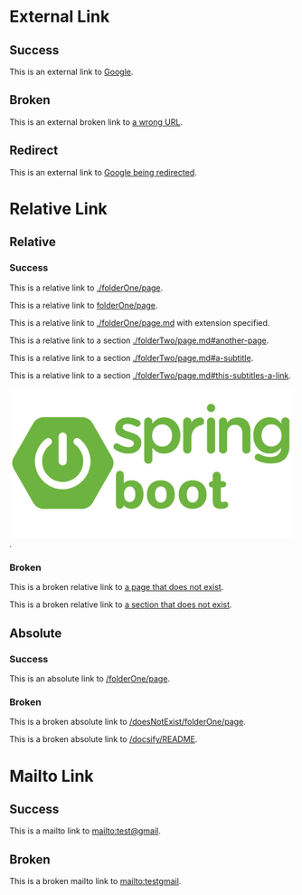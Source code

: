 # External Link

## Success

This is an external link to [Google](https://www.google.fr/).

## Broken

This is an external broken link to [a wrong URL](https://www.gogle.fr/).

## Redirect

This is an external link to [Google being redirected](https://google.fr/).

# Relative Link

## Relative

### Success

This is a relative link to [./folderOne/page](./folderOne/page).

This is a relative link to [folderOne/page](folderOne/page).

This is a relative link to [./folderOne/page.md](./folderOne/page.md) with extension specified.

This is a relative link to a section [./folderTwo/page.md#another-page](./folderTwo/page.md#another-page).

This is a relative link to a section [./folderTwo/page.md#a-subtitle](./folderTwo/page.md#a-subtitle).

This is a relative link to a section [./folderTwo/page.md#this-subtitles-a-link](./folderTwo/page.md#this-subtitles-a-link).

![This is a relative link to an image](images/spring-boot-logo.png).

### Broken

This is a broken relative link to [a page that does not exist](./does-not-exist).

This is a broken relative link to [a section that does not exist](./folderTwo/page.md#does-not-exist).

## Absolute

### Success

This is an absolute link to [/folderOne/page](/folderOne/page).

### Broken

This is a broken absolute link to [/doesNotExist/folderOne/page](/doesNotExist/folderOne/page).

This is a broken absolute link to [/docsify/README](/docsify/README).

# Mailto Link

## Success

This is a mailto link to [mailto:test@gmail](mailto:test@gmail).

## Broken

This is a broken mailto link to [mailto:testgmail](mailto:testgmail).